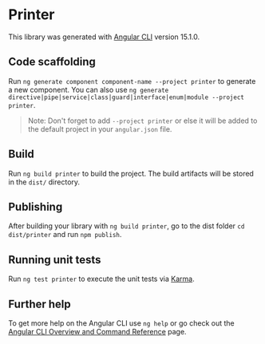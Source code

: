# Printer

This library was generated with [Angular CLI](https://github.com/angular/angular-cli) version 15.1.0.

## Code scaffolding

Run `ng generate component component-name --project printer` to generate a new component. You can also use `ng generate directive|pipe|service|class|guard|interface|enum|module --project printer`.
> Note: Don't forget to add `--project printer` or else it will be added to the default project in your `angular.json` file. 

## Build

Run `ng build printer` to build the project. The build artifacts will be stored in the `dist/` directory.

## Publishing

After building your library with `ng build printer`, go to the dist folder `cd dist/printer` and run `npm publish`.

## Running unit tests

Run `ng test printer` to execute the unit tests via [Karma](https://karma-runner.github.io).

## Further help

To get more help on the Angular CLI use `ng help` or go check out the [Angular CLI Overview and Command Reference](https://angular.io/cli) page.
